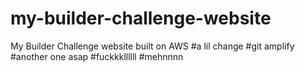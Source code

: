# my-builder-challenge-website
My Builder Challenge website built on AWS
#a lil change 
#git amplify
#another one asap
#fuckkkllllll
#mehnnnn
